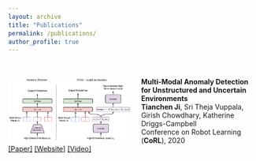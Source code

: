 ```yaml
---
layout: archive
title: "Publications"
permalink: /publications/
author_profile: true
---
```


<br/><br/>
<img align="left" style="width:250px; height:auto; margin-right:20px" src="/images/publications-svae.png">
**Multi-Modal Anomaly Detection for Unstructured and Uncertain Environments**  
**Tianchen Ji**, Sri Theja Vuppala, Girish Chowdhary, Katherine Driggs-Campbell  
Conference on Robot Learning (**CoRL**), 2020  
[[Paper]](https://arxiv.org/abs/2012.08637) [[Website]](https://sites.google.com/illinois.edu/supervised-vae) [[Video]](https://www.youtube.com/watch?v=L3dP8tdsQqs)
